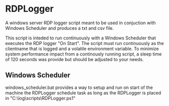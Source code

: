 # RDPLogger

A windows server RDP logger script meant to be used in conjuction with Windows Scheduler and produces a txt and csv file.

This script is inteded to run continuously with a Windows Scheduler that executes the RDP logger "On Start".
The script must run continuously as the clientname that is logged and a volatile environment variable.
To minimize system performance impact from a continously running script, a sleep time of 120 seconds was provide but should be adjusted to your needs. 

## Windows Scheduler
windows_scheduler.bat provides a way to setup and run on start of the machine the RDPLogger schedule task as long as the RDPLogger is placed in "C:\log\scripts\RDPLogger.ps1"